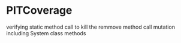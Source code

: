 # PITCoverage
verifying static method call to kill the remmove method call mutation including System class methods
